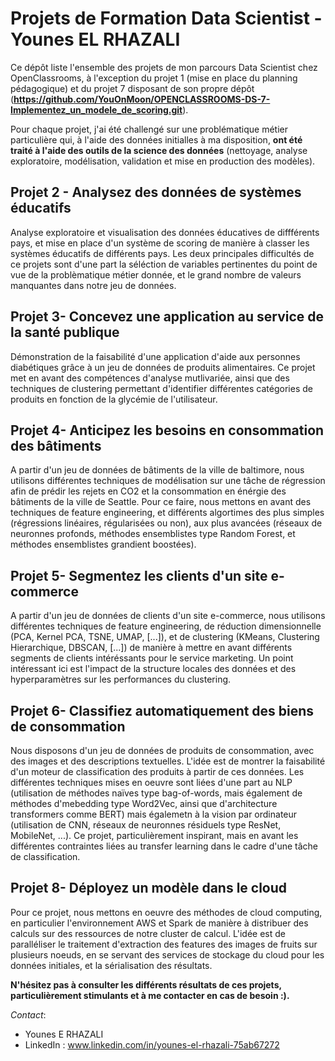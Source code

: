 # Projets de Formation Data Scientist - Younes EL RHAZALI

Ce dépôt liste l'ensemble des projets de mon parcours Data Scientist chez OpenClassrooms, à l'exception du projet 1 (mise en place du planning pédagogique) et du projet 7 disposant de son propre dépôt (**https://github.com/YouOnMoon/OPENCLASSROOMS-DS-7-Implementez_un_modele_de_scoring.git**).

Pour chaque projet, j'ai été challengé sur une problématique métier particulière qui, à l'aide des données initialles à ma disposition, **ont été traité à l'aide des outils de la science des données** (nettoyage, analyse exploratoire, modélisation, validation et mise en production des modèles).

## Projet 2 - Analysez des données de systèmes éducatifs

Analyse exploratoire et visualisation des données éducatives de diffférents pays, et mise en place d'un système de scoring de manière à classer les systèmes éducatifs de différents pays. Les deux principales difficultés de ce projets sont d'une part la séléction de variables pertinentes du point de vue de la problèmatique métier donnée, et le grand nombre de valeurs manquantes dans notre jeu de données.

## Projet 3- Concevez une application au service de la santé publique

Démonstration de la faisabilité d'une application d'aide aux personnes diabétiques grâce à un jeu de données de produits alimentaires. Ce projet met en avant des compétences d'analyse mutlivariée, ainsi que des techniques de clustering permettant d'identifier différentes catégories de produits en fonction de la glycémie de l'utilisateur.

## Projet 4- Anticipez les besoins en consommation des bâtiments

A partir d'un jeu de données de bâtiments de la ville de baltimore, nous utilisons différentes techniques de modélisation sur une tâche de régression afin de prédir les rejets en CO2 et la consommation en énérgie des bâtiments de la ville de Seattle. Pour ce faire, nous mettons en avant des techniques de feature engineering, et différents algortimes des plus simples (régressions linéaires, régularisées ou non), aux plus avancées (réseaux de neuronnes profonds, méthodes ensemblistes type Random Forest, et méthodes ensemblistes grandient boostées).

## Projet 5- Segmentez les clients d'un site e-commerce

A partir d'un jeu de données de clients d'un site e-commerce, nous utilisons différentes techniques de feature engineering, de réduction dimensionnelle (PCA, Kernel PCA, TSNE, UMAP, [...]), et de clustering (KMeans, Clustering Hierarchique, DBSCAN, [...]) de manière à mettre en avant différents segments de clients intéréssants pour le service marketing. 
Un point intéressant ici est l'impact de la structure locales des données et des hyperparamètres sur les performances du clustering.

## Projet 6- Classifiez automatiquement des biens de consommation

Nous disposons d'un jeu de données de produits de consommation, avec des images et des descriptions textuelles. L'idée est de montrer la faisabilité d'un moteur de classification des produits à partir de ces données. Les différentes techniques mises en oeuvre sont liées d'une part au NLP (utilisation de méthodes naïves type bag-of-words, mais également de méthodes d'mebedding type Word2Vec, ainsi que d'architecture transformers comme BERT) mais égalemetn à la vision par ordinateur (utilisation de CNN, réseaux de neuronnes résiduels type ResNet, MobileNet, ...). 
Ce projet, particulièrement inspirant, mais en avant les différentes contraintes liées au transfer learning dans le cadre d'une tâche de classification.

## Projet 8- Déployez un modèle dans le cloud

Pour ce projet, nous mettons en oeuvre des méthodes de cloud computing, en particulier l'environnement AWS et Spark de manière à distribuer des calculs sur des ressources de notre cluster de calcul. L'idée est de paralléliser le traitement d'extraction des features des images de fruits sur plusieurs noeuds, en se servant des services de stockage du cloud pour les données initiales, et la sérialisation des résultats.

**N'hésitez pas à consulter les différents résultats de ces projets, particulièrement stimulants et à me contacter en cas de besoin :).**

*Contact*:
  - Younes E RHAZALI
  - LinkedIn : www.linkedin.com/in/younes-el-rhazali-75ab67272

